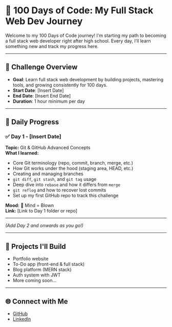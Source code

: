 # 💯 100 Days of Code: My Full Stack Web Dev Journey

Welcome to my 100 Days of Code journey! I'm starting my path to becoming a full stack web developer right after high school. Every day, I’ll learn something new and track my progress here.

---

## 🚀 Challenge Overview

- **Goal**: Learn full stack web development by building projects, mastering tools, and growing consistently for 100 days.
- **Start Date**: [Insert Date]
- **End Date**: [Insert End Date]
- **Duration**: 1 hour minimum per day

---

## 📅 Daily Progress

### ✅ Day 1 - [Insert Date]
**Topic:** Git & GitHub Advanced Concepts  
**What I learned:**
- Core Git terminology (repo, commit, branch, merge, etc.)
- How Git works under the hood (staging area, HEAD, etc.)
- Creating and managing branches
- `git diff`, `git stash`, and `git tag` usage
- Deep dive into `rebase` and how it differs from `merge`
- `git reflog` and how to recover lost commits
- Set up my first GitHub repo to track this challenge

**Mood:** 🧠 Mind = Blown  
**Link:** [Link to Day 1 folder or repo]

---

*(Add Day 2 and onwards as you go!)*

---

## 📌 Projects I'll Build
- Portfolio website
- To-Do app (front-end & full stack)
- Blog platform (MERN stack)
- Auth system with JWT
- More coming soon...

---

## 🌐 Connect with Me
- [GitHub](https://github.com/yourusername)
- [LinkedIn](https://linkedin.com/in/yourprofile)
